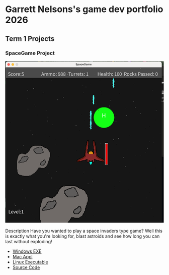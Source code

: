 # Garrett Nelsons's game dev portfolio 2026

## Term 1 Projects

### SpaceGame Project

![SpaceGame](https://github.com/garrettdacarrot666/portfolio/blob/main/images/spacegame.png?raw=true)

Description
Have you wanted to play a space invaders type game? Well this is exactly what you're looking for, blast astroids and see how long you can last without exploding!

* [Windows EXE](https://github.com/garrettdacarrot666/portfolio/blob/main/src/SpaceGame/windows-amd64.zip)
* [Mac Appl](https://github.com/garrettdacarrot666/portfolio/tree/main/src/SpaceGame/SpaceGame)
* [Linux Executable]()
* [Source Code](https://github.com/garrettdacarrot666/portfolio/tree/main/src/SpaceGame/SpaceGame)
